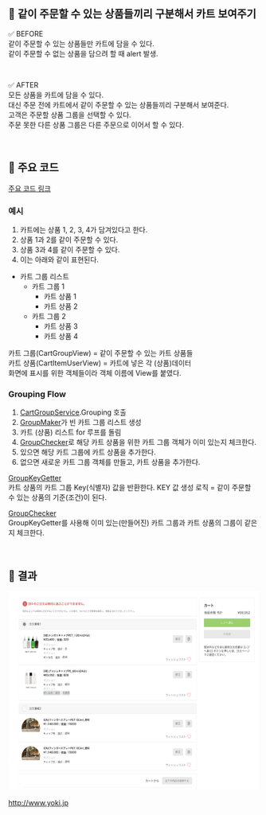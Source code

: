 <br>

## 📌 같이 주문할 수 있는 상품들끼리 구분해서 카트 보여주기

✅ BEFORE  
같이 주문할 수 있는 상품들만 카트에 담을 수 있다.   
같이 주문할 수 없는 상품을 담으려 할 때 alert 발생.       

</br>

✅ AFTER   
모든 상품을 카트에 담을 수 있다.     
대신 주문 전에 카트에서 같이 주문할 수 있는 상품들끼리 구분해서 보여준다.      
고객은 주문할 상품 그룹을 선택할 수 있다.  
주문 못한 다른 상품 그룹은 다른 주문으로 이어서 할 수 있다.     

</br>

## 📌 주요 코드

[주요 코드 링크](./Code)

### 예시

1. 카트에는 상품 1, 2, 3, 4가 담겨있다고 한다.
2. 상품 1과 2를 같이 주문할 수 있다.
3. 상품 3과 4를 같이 주문할 수 있다.
4. 이는 아래와 같이 표현된다.

- 카트 그룹 리스트 
    - 카트 그룹 1
        - 카트 상품 1
        - 카트 상품 2
    - 카트 그룹 2
        - 카트 상품 3
        - 카트 상품 4

카트 그룹(CartGroupView) = 같이 주문할 수 있는 카트 상품들   
카트 상품(CartItemUserView) = 카트에 넣은 각 (상품)데이터  
화면에 표시를 위한 객체들이라 객체 이름에 View를 붙였다.

### Grouping Flow

1. [CartGroupService](./Code/CartGroupService.cs).Grouping 호출
2. [GroupMaker](./Code/GroupMaker.cs)가 빈 카트 그룹 리스트 생성
3. 카트 (상품) 리스트 for 루프를 돌림
4. [GroupChecker](./Code/GroupChecker.cs)로 해당 카트 상품을 위한 카트 그룹 객체가 이미 있는지 체크한다.
5. 있으면 해당 카트 그룹에 카트 상품을 추가한다. 
6. 없으면 새로운 카트 그룹 객체를 만들고, 카트 상품을 추가한다.

[GroupKeyGetter](./Code/GroupKeyGetter.cs)     
카트 상품의 카트 그룹 Key(식별자) 값을 반환한다. 
KEY 값 생성 로직 = 같이 주문할 수 있는 상품의 기준(조건)이 된다.

[GroupChecker](./Code/GroupChecker.cs)        
GroupKeyGetter를 사용해 이미 있는(만들어진) 카트 그룹과 카트 상품의 그룹이 같은지 체크한다.          

<br>

## 📌 결과

<img src="./Image/Cart.png" width="700" height="400">

http://www.yoki.jp  
